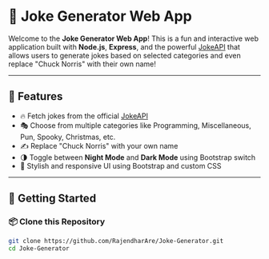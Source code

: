 # 🤣 Joke Generator Web App

Welcome to the **Joke Generator Web App**! This is a fun and interactive web application built with **Node.js**, **Express**, and the powerful [JokeAPI](https://v2.jokeapi.dev/) that allows users to generate jokes based on selected categories and even replace "Chuck Norris" with their own name!

---

## 🎯 Features

- 🔥 Fetch jokes from the official [JokeAPI](https://v2.jokeapi.dev/)
- 🎭 Choose from multiple categories like Programming, Miscellaneous, Pun, Spooky, Christmas, etc.
- ✍️ Replace "Chuck Norris" with your own name
- 🌗 Toggle between **Night Mode** and **Dark Mode** using Bootstrap switch
- 🎨 Stylish and responsive UI using Bootstrap and custom CSS

---

## 🚀 Getting Started

### 📦 Clone this Repository

```bash
git clone https://github.com/RajendharAre/Joke-Generator.git
cd Joke-Generator
